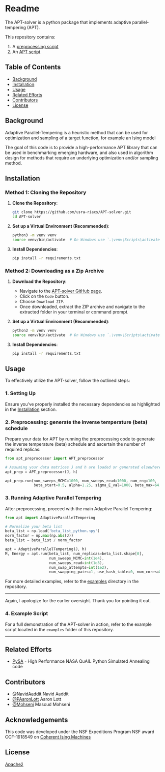 # Readme

The APT-solver is a python package that implements adaptive parallel-tempering (APT). 

This repository contains:

1. A [preprocessing script](https://github.com/usra-riacs/APT-solver/blob/main/apt_preprocessor.py)
2. An [APT script ](https://github.com/usra-riacs/APT-solver/blob/main/apt.py)

## Table of Contents

- [Background](#background)
- [Installation](#installation)
- [Usage](#usage)
- [Related Efforts](#related-efforts)
- [Contributors](#contributors)
- [License](#license)

## Background

Adaptive Parallel-Tempering is a heuristic method that can be used for optimization and sampling of a target function, for example an Ising model

The goal of this code is to provide a high-performance APT library that can be used in benchmarking emerging hardware, and also used in algorithm design for methods that require an underlying optimization and/or sampling method.

## Installation

### Method 1: Cloning the Repository

1. **Clone the Repository**:
    ```bash
    git clone https://github.com/usra-riacs/APT-solver.git
    cd APT-solver
    ```

2. **Set up a Virtual Environment (Recommended)**:
    ```bash
    python3 -m venv venv
    source venv/bin/activate  # On Windows use `.\venv\Scripts\activate`
    ```

3. **Install Dependencies**:
    ```bash
    pip install -r requirements.txt
    ```

### Method 2: Downloading as a Zip Archive

1. **Download the Repository**:
    - Navigate to the [APT-solver GitHub page](https://github.com/usra-riacs/APT-solver).
    - Click on the `Code` button.
    - Choose `Download ZIP`.
    - Once downloaded, extract the ZIP archive and navigate to the extracted folder in your terminal or command prompt.

2. **Set up a Virtual Environment (Recommended)**:
    ```bash
    python3 -m venv venv
    source venv/bin/activate  # On Windows use `.\venv\Scripts\activate`
    ```

3. **Install Dependencies**:
    ```bash
    pip install -r requirements.txt
    ```

## Usage

To effectively utilize the APT-solver, follow the outlined steps:

### 1. Setting Up

Ensure you've properly installed the necessary dependencies as highlighted in the [Installation](#installation) section.

### 2. Preprocessing: generate the inverse temperature (beta) schedule

Prepare your data for APT by running the preprocessing code to generate the inverse temperature (beta) schedule and ascertain the number of required replicas:

```python
from apt_preprocessor import APT_preprocessor

# Assuming your data matrices J and h are loaded or generated elsewhere
apt_prep = APT_preprocessor(J, h)

apt_prep.run(num_sweeps_MCMC=1000, num_sweeps_read=1000, num_rng=100,
             beta_start=0.5, alpha=1.25, sigma_E_val=1000, beta_max=64, use_hash_table=0, num_cores=8)
```

### 3. Running Adaptive Parallel Tempering

After preprocessing, proceed with the main Adaptive Parallel Tempering:

```python
from apt import AdaptiveParallelTempering

# Normalize your beta list
beta_list = np.load('beta_list_python.npy')
norm_factor = np.max(np.abs(J))
beta_list = beta_list / norm_factor

apt = AdaptiveParallelTempering(J, h)
M, Energy = apt.run(beta_list, num_replicas=beta_list.shape[0],
                    num_sweeps_MCMC=int(1e4),
                    num_sweeps_read=int(1e3),
                    num_swap_attempts=int(1e2),
                    num_swapping_pairs=1, use_hash_table=0, num_cores=8)
```

For more detailed examples, refer to the [examples](https://github.com/usra-riacs/APT-solver/tree/main/examples) directory in the repository.

---

Again, I apologize for the earlier oversight. Thank you for pointing it out.
### 4. Example Script

For a full demonstration of the APT-solver in action, refer to the example script located in the `examples` folder of this repository.

---


## Related Efforts
- [PySA](https://github.com/nasa/PySA) - High Performance NASA QuAIL Python Simulated Annealing code

## Contributors
- [@NavidAaddit](https://github.com/navidaadit) Navid Aaddit
- [@PAaronLott](https://github.com/PAaronLott) Aaron Lott
- [@Mohseni](https://github.com/mohseni7) Masoud Mohseni

## Acknowledgements

This code was developed under the NSF Expeditions Program NSF award CCF-1918549 on [Coherent Ising Machines](https://cohesing.org/)

## License

[Apache2](LICENSE)
